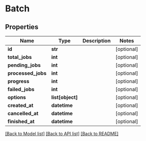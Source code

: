 # Batch

## Properties
Name | Type | Description | Notes
------------ | ------------- | ------------- | -------------
**id** | **str** |  | [optional] 
**total_jobs** | **int** |  | [optional] 
**pending_jobs** | **int** |  | [optional] 
**processed_jobs** | **int** |  | [optional] 
**progress** | **int** |  | [optional] 
**failed_jobs** | **int** |  | [optional] 
**options** | **list[object]** |  | [optional] 
**created_at** | **datetime** |  | [optional] 
**cancelled_at** | **datetime** |  | [optional] 
**finished_at** | **datetime** |  | [optional] 

[[Back to Model list]](../README.md#documentation-for-models) [[Back to API list]](../README.md#documentation-for-api-endpoints) [[Back to README]](../README.md)

